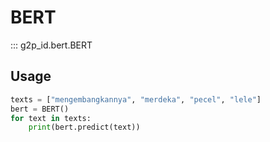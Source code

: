 # BERT

::: g2p_id.bert.BERT

## Usage

```py
texts = ["mengembangkannya", "merdeka", "pecel", "lele"]
bert = BERT()
for text in texts:
    print(bert.predict(text))
```
